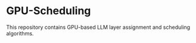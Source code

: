 # GPU-Scheduling
This repository contains GPU-based LLM layer assignment and scheduling algorithms.
